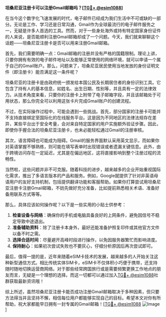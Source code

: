 **坦桑尼亚注册卡可以注册Gmail邮箱吗？[[TG💪+ @esim1088](https://t.me/s/esim1088)]**

在当今这个数字化飞速发展的时代，电子邮件已经成为我们生活中不可或缺的一部分。无论是工作、学习还是日常沟通，Gmail作为全球最流行的电子邮件服务之一，无疑是许多人首选的工具。然而，对于一些身处海外或持有特定国家身份证件的人来说，是否能顺利注册Gmail邮箱却成了一个问题。今天，我们就来聊聊这个话题——坦桑尼亚注册卡是否可以用来注册Gmail邮箱。

首先，我们需要明确一点：Gmail邮箱的注册并没有严格的国籍限制。理论上讲，只要你拥有有效的电子邮件地址以及能够正常使用的网络环境，就可以申请一个属于自己的Gmail账户。那么，问题来了，坦桑尼亚居民使用当地发放的身份证明文件（即注册卡）能否满足这一条件呢？

坦桑尼亚的注册卡是由政府统一颁发给本国公民及长期居住者的身份识别工具。它包含了持有人的基本信息，如姓名、出生日期、性别等，并且具有一定的法律效力。从技术角度来看，只要你的注册卡上附带了电子邮箱字段，并且该邮箱处于可用状态，那么你完全可以利用这张卡片完成Gmail账户的创建流程。

不过，在实际操作过程中，可能会遇到一些挑战。首先，部分国家的注册卡可能并不支持直接绑定至国际化的在线服务平台。这是因为不同地区的法律法规存在差异，某些平台出于安全考量，会对来自特定国家的用户实施额外验证步骤。因此，即使你手握合法的坦桑尼亚注册卡，也未必能轻松通过Gmail的注册审核。

其次，语言障碍也可能成为阻碍。Gmail的服务界面默认采用英文显示，而如果你对英语掌握不够熟练，则可能在填写表单时出现错误或者遗漏关键信息。此外，由于跨境访问存在一定延迟，尤其是在偏远地区，这将直接影响到整个注册过程的流畅性。

当然啦，这些问题并非不可克服。随着科技的进步，越来越多的企业开始重视国际化需求，推出了多语言版本的产品和服务。例如，Google就提供了针对非英语母语用户的友好支持机制，包括提供翻译功能和客服帮助。如果你打算尝试用坦桑尼亚注册卡注册Gmail邮箱，不妨先做好充分准备，比如提前熟悉相关术语、准备好备用联系方式等等。

那么，具体应该如何操作呢？以下是一些实用的小贴士供参考：

1. **检查设备与网络**：确保你的手机或电脑具备良好的上网条件，避免因信号不稳定导致中途退出。
2. **准备辅助资料**：除了注册卡本身外，最好还能准备护照复印件或其他官方文件以备不时之需。
3. **选择合适时间**：尽量避开高峰时段进行操作，以免因服务器繁忙而影响进度。
4. **保持耐心**：如果初次尝试失败也不要灰心，仔细分析原因后再次尝试即可。

最后，值得一提的是，近年来随着eSIM卡技术的发展，越来越多的人开始关注这种新型通信方式。相比传统实体SIM卡，eSIM卡不仅体积小巧便于携带，还支持随时随地切换运营商网络。对于那些经常跨国旅行或是需要频繁更换工作地点的朋友而言，无疑是一个理想的选择。而这一切都可以通过加入[TG💪+ @esim1088](https://t.me/s/esim1088)社群获取最新资讯哦！

综上所述，虽然坦桑尼亚注册卡能否成功注册Gmail邮箱取决于多种因素，但只要方法得当并且坚持不懈，相信每位用户都能够实现自己的目标。希望本文对你有所帮助，祝大家都能早日拥有一封专属的Gmail邮箱！[[TG💪+ @esim1088](https://t.me/s/esim1088) ![Image](https://i.postimg.cc/4NQfJmqS/Snipaste-2025-05-13-00-14-12.png)]